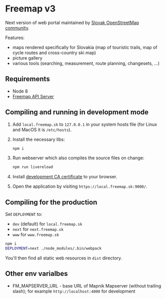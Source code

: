 # Freemap v3

Next version of web portal maintained by [Slovak OpenStreetMap community](https://groups.google.com/forum/#!forum/osm_sk).

Features:

- maps rendered specifically for Slovakia (map of touristic trails, map of cycle routes and cross-country ski map)
- picture gallery
- various tools (searching, measurement, route planning, changesets, ...)

## Requirements

- Node 8
- [Freemap API Server](https://github.com/FreemapSlovakia/freemap-v3-nodejs-backend)

## Compiling and running in development mode

1. Add `local.freemap.sk` to `127.0.0.1` in your system hosts file (for Linux and MacOS it is `/etc/hosts`).

1. Install the necessary libs:

   ```bash
   npm i
   ```

1. Run webserver which also compiles the source files on change:

   ```bash
   npm run livereload
   ```

1. Install [development CA certificate](./ssl/Freemap_CA.crt) to your browser.

1. Open the application by visiting `https://local.freemap.sk:9000/`.

## Compiling for the production

Set `DEPLOYMENT` to:

- `dev` (default) for `local.freemap.sk`
- `next` for `next.freemap.sk`
- `www` for `www.freemap.sk`

```bash
npm i
DEPLOYMENT=next ./node_modules/.bin/webpack
```

You'll then find all static web resources in `dist` directory.

## Other env varialbes

- FM_MAPSERVER_URL - base URL of Mapnik Mapserver (without trailing slash); for example `http://localhost:4000` for development
